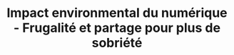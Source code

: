 ---
key: keynote_open
title: 'Impact environmental du numérique - Frugalité et partage pour plus de sobriété'
format: keynote
language: french
tags:
  - keynote
speakers:
  - herve_dumas
  
---